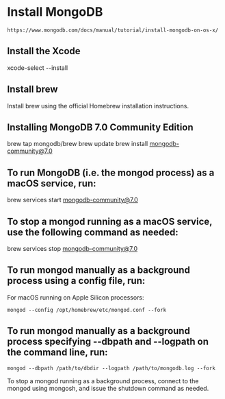 # Install MongoDB

`https://www.mongodb.com/docs/manual/tutorial/install-mongodb-on-os-x/`

## Install the Xcode
xcode-select --install

## Install brew
Install brew using the official Homebrew installation instructions.

## Installing MongoDB 7.0 Community Edition
brew tap mongodb/brew
brew update
brew install mongodb-community@7.0



## To run MongoDB (i.e. the mongod process) as a macOS service, run:
brew services start mongodb-community@7.0

## To stop a mongod running as a macOS service, use the following command as needed:
brew services stop mongodb-community@7.0

## To run mongod manually as a background process using a config file, run:
For macOS running on Apple Silicon processors:

`mongod --config /opt/homebrew/etc/mongod.conf --fork`

## To run mongod manually as a background process specifying --dbpath and --logpath on the command line, run:

`mongod --dbpath /path/to/dbdir --logpath /path/to/mongodb.log --fork`

To stop a mongod running as a background process, connect to the mongod using mongosh, and issue the shutdown command as needed.
